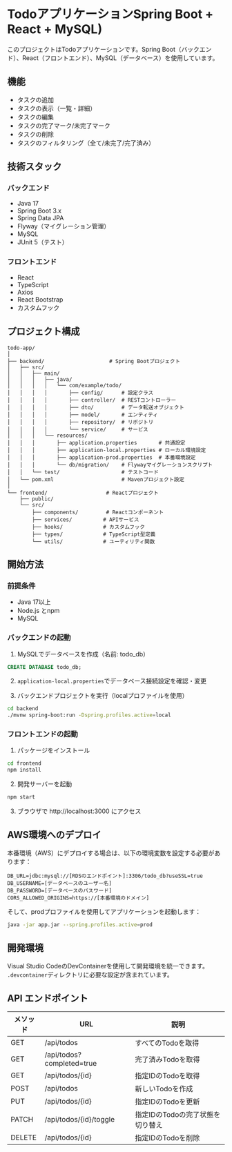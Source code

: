 # TodoアプリケーションSpring Boot + React + MySQL)

このプロジェクトはTodoアプリケーションです。Spring Boot（バックエンド）、React（フロントエンド）、MySQL（データベース）を使用しています。

## 機能

- タスクの追加
- タスクの表示（一覧・詳細）
- タスクの編集
- タスクの完了マーク/未完了マーク
- タスクの削除
- タスクのフィルタリング（全て/未完了/完了済み）

## 技術スタック

### バックエンド
- Java 17
- Spring Boot 3.x
- Spring Data JPA
- Flyway（マイグレーション管理）
- MySQL
- JUnit 5（テスト）

### フロントエンド
- React
- TypeScript
- Axios
- React Bootstrap
- カスタムフック

## プロジェクト構成

```
todo-app/
│
├── backend/                     # Spring Bootプロジェクト
│   ├── src/
│   │   ├── main/
│   │   │   ├── java/
│   │   │   │   └── com/example/todo/
│   │   │   │       ├── config/      # 設定クラス
│   │   │   │       ├── controller/  # RESTコントローラー
│   │   │   │       ├── dto/         # データ転送オブジェクト
│   │   │   │       ├── model/       # エンティティ
│   │   │   │       ├── repository/  # リポジトリ
│   │   │   │       └── service/     # サービス
│   │   │   └── resources/
│   │   │       ├── application.properties       # 共通設定
│   │   │       ├── application-local.properties # ローカル環境設定
│   │   │       ├── application-prod.properties  # 本番環境設定
│   │   │       └── db/migration/    # Flywayマイグレーションスクリプト
│   │   └── test/                    # テストコード
│   └── pom.xml                      # Mavenプロジェクト設定
│
└── frontend/                   # Reactプロジェクト
    ├── public/
    └── src/
        ├── components/         # Reactコンポーネント
        ├── services/          # APIサービス
        ├── hooks/             # カスタムフック
        ├── types/             # TypeScript型定義
        └── utils/             # ユーティリティ関数
```

## 開始方法

### 前提条件
- Java 17以上
- Node.js とnpm
- MySQL

### バックエンドの起動
1. MySQLでデータベースを作成（名前: todo_db）
```sql
CREATE DATABASE todo_db;
```

2. `application-local.properties`でデータベース接続設定を確認・変更

3. バックエンドプロジェクトを実行（localプロファイルを使用）
```bash
cd backend
./mvnw spring-boot:run -Dspring.profiles.active=local
```

### フロントエンドの起動
1. パッケージをインストール
```bash
cd frontend
npm install
```

2. 開発サーバーを起動
```bash
npm start
```

3. ブラウザで http://localhost:3000 にアクセス

## AWS環境へのデプロイ

本番環境（AWS）にデプロイする場合は、以下の環境変数を設定する必要があります：

```
DB_URL=jdbc:mysql://[RDSのエンドポイント]:3306/todo_db?useSSL=true
DB_USERNAME=[データベースのユーザー名]
DB_PASSWORD=[データベースのパスワード]
CORS_ALLOWED_ORIGINS=https://[本番環境のドメイン]
```

そして、prodプロファイルを使用してアプリケーションを起動します：

```bash
java -jar app.jar --spring.profiles.active=prod
```

## 開発環境

Visual Studio CodeのDevContainerを使用して開発環境を統一できます。
`.devcontainer`ディレクトリに必要な設定が含まれています。

## API エンドポイント

| メソッド | URL                      | 説明                          |
|---------|--------------------------|------------------------------|
| GET     | /api/todos               | すべてのTodoを取得              |
| GET     | /api/todos?completed=true| 完了済みTodoを取得             |
| GET     | /api/todos/{id}          | 指定IDのTodoを取得             |
| POST    | /api/todos               | 新しいTodoを作成               |
| PUT     | /api/todos/{id}          | 指定IDのTodoを更新             |
| PATCH   | /api/todos/{id}/toggle   | 指定IDのTodoの完了状態を切り替え |
| DELETE  | /api/todos/{id}          | 指定IDのTodoを削除             |
